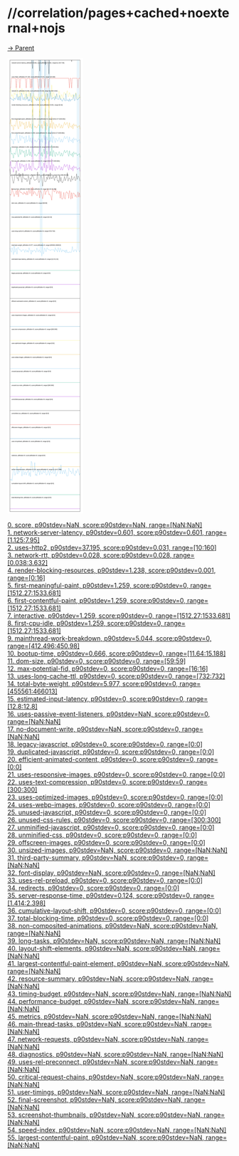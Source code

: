 
# //correlation/pages+cached+noexternal+nojs

[→ Parent](../..)

![PLOT: correlation](./correlation.svg)

[0. score, p90stdev=NaN, score:p90stdev=NaN, range=[NaN:NaN]](../../meta/score/samples/pages+cached+noexternal+nojs)  
[1. network-server-latency, p90stdev=0.601, score:p90stdev=0.601, range=[1.125:7.95]](../../network-server-latency/samples/pages+cached+noexternal+nojs/)  
[2. uses-http2, p90stdev=37.195, score:p90stdev=0.031, range=[10:160]](../../uses-http2/samples/pages+cached+noexternal+nojs/)  
[3. network-rtt, p90stdev=0.028, score:p90stdev=0.028, range=[0.038:3.632]](../../network-rtt/samples/pages+cached+noexternal+nojs/)  
[4. render-blocking-resources, p90stdev=1.238, score:p90stdev=0.001, range=[0:16]](../../render-blocking-resources/samples/pages+cached+noexternal+nojs/)  
[5. first-meaningful-paint, p90stdev=1.259, score:p90stdev=0, range=[1512.27:1533.681]](../../first-meaningful-paint/samples/pages+cached+noexternal+nojs/)  
[6. first-contentful-paint, p90stdev=1.259, score:p90stdev=0, range=[1512.27:1533.681]](../../first-contentful-paint/samples/pages+cached+noexternal+nojs/)  
[7. interactive, p90stdev=1.259, score:p90stdev=0, range=[1512.27:1533.681]](../../interactive/samples/pages+cached+noexternal+nojs/)  
[8. first-cpu-idle, p90stdev=1.259, score:p90stdev=0, range=[1512.27:1533.681]](../../first-cpu-idle/samples/pages+cached+noexternal+nojs/)  
[9. mainthread-work-breakdown, p90stdev=5.044, score:p90stdev=0, range=[412.496:450.98]](../../mainthread-work-breakdown/samples/pages+cached+noexternal+nojs/)  
[10. bootup-time, p90stdev=0.666, score:p90stdev=0, range=[11.64:15.188]](../../bootup-time/samples/pages+cached+noexternal+nojs/)  
[11. dom-size, p90stdev=0, score:p90stdev=0, range=[59:59]](../../dom-size/samples/pages+cached+noexternal+nojs/)  
[12. max-potential-fid, p90stdev=0, score:p90stdev=0, range=[16:16]](../../max-potential-fid/samples/pages+cached+noexternal+nojs/)  
[13. uses-long-cache-ttl, p90stdev=0, score:p90stdev=0, range=[732:732]](../../uses-long-cache-ttl/samples/pages+cached+noexternal+nojs/)  
[14. total-byte-weight, p90stdev=5.977, score:p90stdev=0, range=[455561:466013]](../../total-byte-weight/samples/pages+cached+noexternal+nojs/)  
[15. estimated-input-latency, p90stdev=0, score:p90stdev=0, range=[12.8:12.8]](../../estimated-input-latency/samples/pages+cached+noexternal+nojs/)  
[16. uses-passive-event-listeners, p90stdev=NaN, score:p90stdev=0, range=[NaN:NaN]](../../uses-passive-event-listeners/samples/pages+cached+noexternal+nojs/)  
[17. no-document-write, p90stdev=NaN, score:p90stdev=0, range=[NaN:NaN]](../../no-document-write/samples/pages+cached+noexternal+nojs/)  
[18. legacy-javascript, p90stdev=0, score:p90stdev=0, range=[0:0]](../../legacy-javascript/samples/pages+cached+noexternal+nojs/)  
[19. duplicated-javascript, p90stdev=0, score:p90stdev=0, range=[0:0]](../../duplicated-javascript/samples/pages+cached+noexternal+nojs/)  
[20. efficient-animated-content, p90stdev=0, score:p90stdev=0, range=[0:0]](../../efficient-animated-content/samples/pages+cached+noexternal+nojs/)  
[21. uses-responsive-images, p90stdev=0, score:p90stdev=0, range=[0:0]](../../uses-responsive-images/samples/pages+cached+noexternal+nojs/)  
[22. uses-text-compression, p90stdev=0, score:p90stdev=0, range=[300:300]](../../uses-text-compression/samples/pages+cached+noexternal+nojs/)  
[23. uses-optimized-images, p90stdev=0, score:p90stdev=0, range=[0:0]](../../uses-optimized-images/samples/pages+cached+noexternal+nojs/)  
[24. uses-webp-images, p90stdev=0, score:p90stdev=0, range=[0:0]](../../uses-webp-images/samples/pages+cached+noexternal+nojs/)  
[25. unused-javascript, p90stdev=0, score:p90stdev=0, range=[0:0]](../../unused-javascript/samples/pages+cached+noexternal+nojs/)  
[26. unused-css-rules, p90stdev=0, score:p90stdev=0, range=[300:300]](../../unused-css-rules/samples/pages+cached+noexternal+nojs/)  
[27. unminified-javascript, p90stdev=0, score:p90stdev=0, range=[0:0]](../../unminified-javascript/samples/pages+cached+noexternal+nojs/)  
[28. unminified-css, p90stdev=0, score:p90stdev=0, range=[0:0]](../../unminified-css/samples/pages+cached+noexternal+nojs/)  
[29. offscreen-images, p90stdev=0, score:p90stdev=0, range=[0:0]](../../offscreen-images/samples/pages+cached+noexternal+nojs/)  
[30. unsized-images, p90stdev=NaN, score:p90stdev=0, range=[NaN:NaN]](../../unsized-images/samples/pages+cached+noexternal+nojs/)  
[31. third-party-summary, p90stdev=NaN, score:p90stdev=0, range=[NaN:NaN]](../../third-party-summary/samples/pages+cached+noexternal+nojs/)  
[32. font-display, p90stdev=NaN, score:p90stdev=0, range=[NaN:NaN]](../../font-display/samples/pages+cached+noexternal+nojs/)  
[33. uses-rel-preload, p90stdev=0, score:p90stdev=0, range=[0:0]](../../uses-rel-preload/samples/pages+cached+noexternal+nojs/)  
[34. redirects, p90stdev=0, score:p90stdev=0, range=[0:0]](../../redirects/samples/pages+cached+noexternal+nojs/)  
[35. server-response-time, p90stdev=0.124, score:p90stdev=0, range=[1.414:2.398]](../../server-response-time/samples/pages+cached+noexternal+nojs/)  
[36. cumulative-layout-shift, p90stdev=0, score:p90stdev=0, range=[0:0]](../../cumulative-layout-shift/samples/pages+cached+noexternal+nojs/)  
[37. total-blocking-time, p90stdev=0, score:p90stdev=0, range=[0:0]](../../total-blocking-time/samples/pages+cached+noexternal+nojs/)  
[38. non-composited-animations, p90stdev=NaN, score:p90stdev=NaN, range=[NaN:NaN]](../../non-composited-animations/samples/pages+cached+noexternal+nojs/)  
[39. long-tasks, p90stdev=NaN, score:p90stdev=NaN, range=[NaN:NaN]](../../long-tasks/samples/pages+cached+noexternal+nojs/)  
[40. layout-shift-elements, p90stdev=NaN, score:p90stdev=NaN, range=[NaN:NaN]](../../layout-shift-elements/samples/pages+cached+noexternal+nojs/)  
[41. largest-contentful-paint-element, p90stdev=NaN, score:p90stdev=NaN, range=[NaN:NaN]](../../largest-contentful-paint-element/samples/pages+cached+noexternal+nojs/)  
[42. resource-summary, p90stdev=NaN, score:p90stdev=NaN, range=[NaN:NaN]](../../resource-summary/samples/pages+cached+noexternal+nojs/)  
[43. timing-budget, p90stdev=NaN, score:p90stdev=NaN, range=[NaN:NaN]](../../timing-budget/samples/pages+cached+noexternal+nojs/)  
[44. performance-budget, p90stdev=NaN, score:p90stdev=NaN, range=[NaN:NaN]](../../performance-budget/samples/pages+cached+noexternal+nojs/)  
[45. metrics, p90stdev=NaN, score:p90stdev=NaN, range=[NaN:NaN]](../../metrics/samples/pages+cached+noexternal+nojs/)  
[46. main-thread-tasks, p90stdev=NaN, score:p90stdev=NaN, range=[NaN:NaN]](../../main-thread-tasks/samples/pages+cached+noexternal+nojs/)  
[47. network-requests, p90stdev=NaN, score:p90stdev=NaN, range=[NaN:NaN]](../../network-requests/samples/pages+cached+noexternal+nojs/)  
[48. diagnostics, p90stdev=NaN, score:p90stdev=NaN, range=[NaN:NaN]](../../diagnostics/samples/pages+cached+noexternal+nojs/)  
[49. uses-rel-preconnect, p90stdev=NaN, score:p90stdev=NaN, range=[NaN:NaN]](../../uses-rel-preconnect/samples/pages+cached+noexternal+nojs/)  
[50. critical-request-chains, p90stdev=NaN, score:p90stdev=NaN, range=[NaN:NaN]](../../critical-request-chains/samples/pages+cached+noexternal+nojs/)  
[51. user-timings, p90stdev=NaN, score:p90stdev=NaN, range=[NaN:NaN]](../../user-timings/samples/pages+cached+noexternal+nojs/)  
[52. final-screenshot, p90stdev=NaN, score:p90stdev=NaN, range=[NaN:NaN]](../../final-screenshot/samples/pages+cached+noexternal+nojs/)  
[53. screenshot-thumbnails, p90stdev=NaN, score:p90stdev=NaN, range=[NaN:NaN]](../../screenshot-thumbnails/samples/pages+cached+noexternal+nojs/)  
[54. speed-index, p90stdev=NaN, score:p90stdev=NaN, range=[NaN:NaN]](../../speed-index/samples/pages+cached+noexternal+nojs/)  
[55. largest-contentful-paint, p90stdev=NaN, score:p90stdev=NaN, range=[NaN:NaN]](../../largest-contentful-paint/samples/pages+cached+noexternal+nojs/)  
